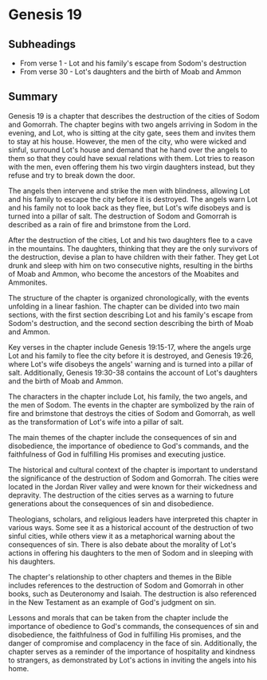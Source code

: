 # Genesis 19

## Subheadings

* From verse 1 - Lot and his family's escape from Sodom's destruction
* From verse 30 - Lot's daughters and the birth of Moab and Ammon

## Summary

Genesis 19 is a chapter that describes the destruction of the cities of Sodom and Gomorrah. The chapter begins with two angels arriving in Sodom in the evening, and Lot, who is sitting at the city gate, sees them and invites them to stay at his house. However, the men of the city, who were wicked and sinful, surround Lot's house and demand that he hand over the angels to them so that they could have sexual relations with them. Lot tries to reason with the men, even offering them his two virgin daughters instead, but they refuse and try to break down the door.

The angels then intervene and strike the men with blindness, allowing Lot and his family to escape the city before it is destroyed. The angels warn Lot and his family not to look back as they flee, but Lot's wife disobeys and is turned into a pillar of salt. The destruction of Sodom and Gomorrah is described as a rain of fire and brimstone from the Lord.

After the destruction of the cities, Lot and his two daughters flee to a cave in the mountains. The daughters, thinking that they are the only survivors of the destruction, devise a plan to have children with their father. They get Lot drunk and sleep with him on two consecutive nights, resulting in the births of Moab and Ammon, who become the ancestors of the Moabites and Ammonites.

The structure of the chapter is organized chronologically, with the events unfolding in a linear fashion. The chapter can be divided into two main sections, with the first section describing Lot and his family's escape from Sodom's destruction, and the second section describing the birth of Moab and Ammon.

Key verses in the chapter include Genesis 19:15-17, where the angels urge Lot and his family to flee the city before it is destroyed, and Genesis 19:26, where Lot's wife disobeys the angels' warning and is turned into a pillar of salt. Additionally, Genesis 19:30-38 contains the account of Lot's daughters and the birth of Moab and Ammon.

The characters in the chapter include Lot, his family, the two angels, and the men of Sodom. The events in the chapter are symbolized by the rain of fire and brimstone that destroys the cities of Sodom and Gomorrah, as well as the transformation of Lot's wife into a pillar of salt.

The main themes of the chapter include the consequences of sin and disobedience, the importance of obedience to God's commands, and the faithfulness of God in fulfilling His promises and executing justice.

The historical and cultural context of the chapter is important to understand the significance of the destruction of Sodom and Gomorrah. The cities were located in the Jordan River valley and were known for their wickedness and depravity. The destruction of the cities serves as a warning to future generations about the consequences of sin and disobedience.

Theologians, scholars, and religious leaders have interpreted this chapter in various ways. Some see it as a historical account of the destruction of two sinful cities, while others view it as a metaphorical warning about the consequences of sin. There is also debate about the morality of Lot's actions in offering his daughters to the men of Sodom and in sleeping with his daughters.

The chapter's relationship to other chapters and themes in the Bible includes references to the destruction of Sodom and Gomorrah in other books, such as Deuteronomy and Isaiah. The destruction is also referenced in the New Testament as an example of God's judgment on sin.

Lessons and morals that can be taken from the chapter include the importance of obedience to God's commands, the consequences of sin and disobedience, the faithfulness of God in fulfilling His promises, and the danger of compromise and complacency in the face of sin. Additionally, the chapter serves as a reminder of the importance of hospitality and kindness to strangers, as demonstrated by Lot's actions in inviting the angels into his home.